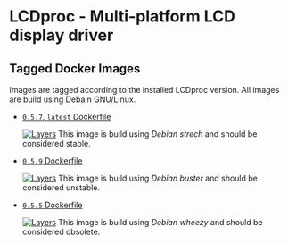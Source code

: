 # LCDproc - Multi-platform LCD display driver

## Tagged Docker Images

Images are tagged according to the installed LCDproc version. All images are build using Debain GNU/Linux.

* [`0.5.7`, `latest` Dockerfile](lcdproc-0.5.7/Dockerfile)

  [![Layers](https://images.microbadger.com/badges/image/liske/lcdproc:latest.svg)](https://images.microbadger.com/badges/image/liske/lcdproc:latest)
  This image is build using *Debian strech* and should be considered stable.

* [`0.5.9` Dockerfile](lcdproc-0.5.9/Dockerfile)

  [![Layers](https://images.microbadger.com/badges/image/liske/lcdproc:0.5.9.svg)](https://images.microbadger.com/badges/image/liske/lcdproc:0.5.9)
  This image is build using *Debian buster* and should be considered unstable.


* [`0.5.5` Dockerfile](lcdproc-0.5.5/Dockerfile)

  [![Layers](https://images.microbadger.com/badges/image/liske/lcdproc:0.5.5.svg)](https://images.microbadger.com/badges/image/liske/lcdproc:0.5.5)
  This image is build using *Debian wheezy* and should be considered obsolete.
